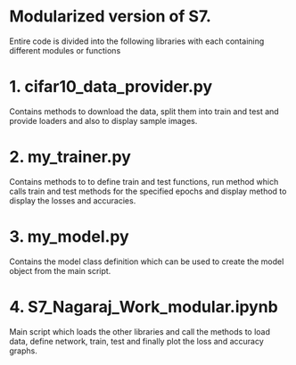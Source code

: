 # Modularized version of S7.

Entire code is divided into the following libraries with each containing different modules or functions
# 1. cifar10_data_provider.py
Contains methods to download the data, split them into train and test and provide loaders and also to display sample images.

# 2. my_trainer.py
Contains methods to to define train and test functions, run method which calls train and test methods for the specified epochs and display method to display the losses and accuracies.

# 3. my_model.py
Contains the model class definition which can be used to create the model object from the main script.

# 4. S7_Nagaraj_Work_modular.ipynb
Main script which loads the other libraries and call the methods to load data, define network, train, test and finally plot the loss and accuracy graphs.
